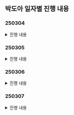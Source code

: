 ## 박도아 일자별 진행 내용
### 250304
<details>
  <summary>진행 내용</summary>

1) 아이디어 회의 진행 <br>
- 핀테크 분야에서 백엔드 부분에서 좀더 활용할수 있을 만한 기술 등을 서칭 했습니다.
	- 롤백, 트랜젝션, 동시성 처리, 보안과 관련한 기능
- 팀원들과 아이디어 회의를 진행하였습니다. 함께 디벨롭 할수 있는 아이디어에 대해서는 지속적으로 논의 하고, 컨설턴트님께 조언을 구하며 적극적으으로 진행했습니다.
- 아이디어 제안 내용
	1. 주가 변동 & 뉴스 분석하여 아침마다 제공해주는 라디오
	2. '살껄말껄' (모의 투자 모니터링 & 투자 성향 분석)
	3. '계모임을 주식으로' (자동 주식 운용 시스템)
	4. '미래의 나' - 10년 후 재산 예측 시뮬레이터

2) 모듈형 특강 AI 시대 PM 청강 및 팀프로젝트 진행
- PM 관련 수업을 들으며, 팀장으로서 어떤 팀장이 되어야 하는지 대해 고민해 볼수 있는 시간이 되었습니다. 회피형 보다도 강요형 팀장의 부정적인 영향이 훨씬 오래 지속된다는 것을 보며, 강요하거나 부정적인 피드백을 최대한 줄여야 겠다고 생각했습니다.

3) 필드트립 보고서 제출
</details>

### 250305
<details>
  <summary>진행 내용</summary>

1) 아이디어 회의 진행 <br>
- 이전에 진행했던 아이디어에 대한 디벨롭과 더불어, 새로운 아이디어를 제안했습니다.
  적합한 아이디어를 구상하기 위해 팀원들과 내내 논의했습니다.
- 아이디어 제안 내용
	1. '살껄말껄' (모의 투자 모니터링 & 투자 성향 분석)
		- 이전 아이디어에서 디벨롭 하여, 관련한 기능을 세부적으로 찾아봤습니다.
		- 백테스팅 기술에 대해 추가적으로 찾아보았습니다.
	2. 경조사 돈 관리
	3. 소비 습관 관리
	4. 모임 돈 관리
	5. 소상 공인 대상의 위치 기반 방문 광고 앱

2) 위치 추적 관련 기술에 대한 추가적인 공부
- 지오펜싱을 활용한 체류 감지 : 지오펜싱(Geofencing)은 특정 위치를 중심으로 반경을 설정하고 진입/이탈 여부를 감지하는 방식
- 블루투스 비콘을 활용한 체류 감지
- GPS 기반 체류 감지
- 블루투스 비콘을 활용한 방법이 정확하나, 별도의 비콘 장비& 비용의 문제가 든다.

3) 컨설턴트님과 미팅
- 소상 공인 대상의 위치 기반 방문 광고 앱 과 관련하여 컨설턴트님과 미팅을 진행하였습니다.
미팅 진행 후 단순히 위치 기반의 리워드 지급 외에도 서비스 내 기술적인 스택을 올릴만한 기능을 고민해보기로 했습니다.

</details>

### 250306
<details>
  <summary>진행 내용</summary>

1) 아이디어 회의 진행 <br>
	- 이전에 냈던 소상 공인 대상의 위치 기반 방문 광고 앱을 디벨롭해서 아이디어를 가져왔습니다.
	- AI를 활용해서 유사한 소비 패턴을 가진 사용자들의 구매 이력을 토대로 매장을 제안해주는 것을 생각해 봤습니다. 다만, 팀원들에게서 AI를 통해 추천해주는 것의 기준이 모호하며, 이미 네이버와 같이 대형 포털에서 해당 기능을 제공하고 있으므로 차별성이 없을수 있다는 피드백을 받았습니다.

2) AI 추천 기능에 대한 추가적인 개인 공부 <br>
	1. 협업 필터링 (Collaborative Filtering)
	- 나와 비슷한 취향을 가진 사람들이 좋아하는 것들을 추천
	2. 콘텐츠 기반 필터링 (Content-Based Filtering)
	- 사용자가 과거에 좋아했던 아이템의 특성과 유사한 아이템을 추천
	3. 시계열 소비 예측 모델
	- 시간의 흐름에서 획득할 수 있는 정보 등을 파악하여 해당 데이터가 미래 시점에 어떻게 변화하는지 파악
	4. K-means 군집화 
	- 같은 취향이라고 묶을만한 데이터 기준을 군집화를 통해 설정


3) 컨설턴트님과 미팅<br>
	- '와치하우마치'라는 아이디어에 대해서 함께 논의해 보면서 몇가지 의문이 들어 컨설턴트 님께 미팅을 요청했습니다 
	- sms와 앱 알림을 통해서 데이터를 가져오는게 유의미한가, 소비 패턴을 파악하는게 유의미한 가에 대한 미팅 진행했습니다.


</details>

### 250307
<details>
  <summary>진행 내용</summary>

1) 아이디어 회의 진행 <br>
	- '와치하우마치'라는 아이디어와 다마고치를 착안한 아이디어를 내었고, 관련해서 팀원들과 논의 진행했습니다.
	- 아이디어의 기획 부분은 모두가 합의를 했지만 서비스의 볼륨이 작다는 의견이 나와 어떻게 하면 서비스 볼륨을 키우면서 서비스의 일관성을 해치지 않을지 지속적으로 논의해보았습니다.
	- 정규 시간 외 회의 진행하여 게임속에서 실제로 합리적인 소비를 할 경우 캐릭터에게 재화를 주어 가상의 세계속에서 캐릭터가 살아가고, 해당 캐릭터와 상호작용하는 아이디어를 추가로 논의하였습니다.
	- 추후 기능 별 하나하나 어떻게 구현할지 생각해보고, 특히 AI 소비 패턴을 어떤 식으로 활용할수 있을지 학습할 예정입니다.

</details>